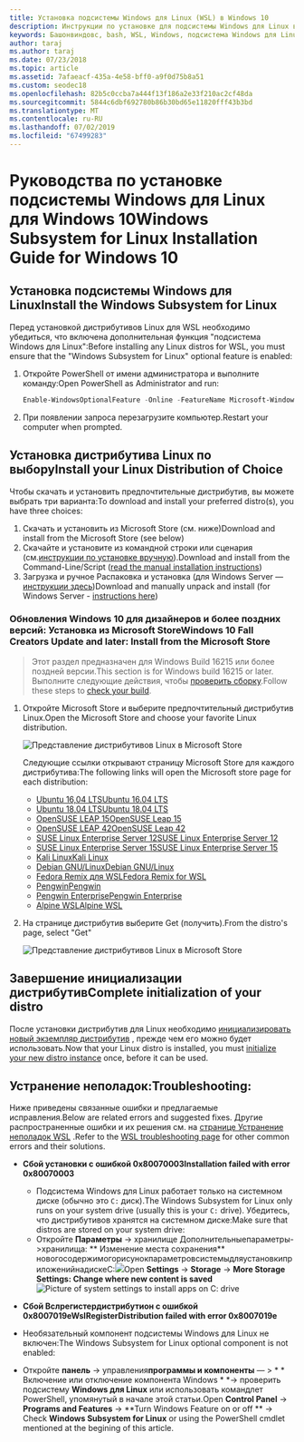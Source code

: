 ```yaml
---
title: Установка подсистемы Windows для Linux (WSL) в Windows 10
description: Инструкции по установке для подсистемы Windows для Linux в Windows 10.
keywords: Башонвиндовс, bash, WSL, Windows, подсистема Windows для Linux, виндовссубсистем, Ubuntu, Debian, SUSE, Windows 10, install
author: taraj
ms.author: taraj
ms.date: 07/23/2018
ms.topic: article
ms.assetid: 7afaeacf-435a-4e58-bff0-a9f0d75b8a51
ms.custom: seodec18
ms.openlocfilehash: 82b5c0ccba7a444f13f186a2e33f210ac2cf48da
ms.sourcegitcommit: 5844c6dbf692780b86b30bd65e11820fff43b3bd
ms.translationtype: MT
ms.contentlocale: ru-RU
ms.lasthandoff: 07/02/2019
ms.locfileid: "67499283"
---
```

# <a name="windows-subsystem-for-linux-installation-guide-for-windows-10"></a><span data-ttu-id="91530-104">Руководства по установке подсистемы Windows для Linux для Windows 10</span><span class="sxs-lookup"><span data-stu-id="91530-104">Windows Subsystem for Linux Installation Guide for Windows 10</span></span>

## <a name="install-the-windows-subsystem-for-linux"></a><span data-ttu-id="91530-105">Установка подсистемы Windows для Linux</span><span class="sxs-lookup"><span data-stu-id="91530-105">Install the Windows Subsystem for Linux</span></span>

<span data-ttu-id="91530-106">Перед установкой дистрибутивов Linux для WSL необходимо убедиться, что включена дополнительная функция "подсистема Windows для Linux":</span><span class="sxs-lookup"><span data-stu-id="91530-106">Before installing any Linux distros for WSL, you must ensure that the "Windows Subsystem for Linux" optional feature is enabled:</span></span>

1. <span data-ttu-id="91530-107">Откройте PowerShell от имени администратора и выполните команду:</span><span class="sxs-lookup"><span data-stu-id="91530-107">Open PowerShell as Administrator and run:</span></span>
    ```powershell
    Enable-WindowsOptionalFeature -Online -FeatureName Microsoft-Windows-Subsystem-Linux
    ```

2. <span data-ttu-id="91530-108">При появлении запроса перезагрузите компьютер.</span><span class="sxs-lookup"><span data-stu-id="91530-108">Restart your computer when prompted.</span></span>

## <a name="install-your-linux-distribution-of-choice"></a><span data-ttu-id="91530-109">Установка дистрибутива Linux по выбору</span><span class="sxs-lookup"><span data-stu-id="91530-109">Install your Linux Distribution of Choice</span></span>
<span data-ttu-id="91530-110">Чтобы скачать и установить предпочтительные дистрибутив, вы можете выбрать три варианта:</span><span class="sxs-lookup"><span data-stu-id="91530-110">To download and install your preferred distro(s), you have three choices:</span></span>
1. <span data-ttu-id="91530-111">Скачать и установить из Microsoft Store (см. ниже)</span><span class="sxs-lookup"><span data-stu-id="91530-111">Download and install from the Microsoft Store (see below)</span></span>
1. <span data-ttu-id="91530-112">Скачайте и установите из командной строки или сценария (см.[инструкции по установке вручную](install-manual.md)).</span><span class="sxs-lookup"><span data-stu-id="91530-112">Download and install from the Command-Line/Script ([read the manual installation instructions](install-manual.md))</span></span>
1. <span data-ttu-id="91530-113">Загрузка и ручное Распаковка и установка (для Windows Server — [инструкции здесь](install-on-server.md))</span><span class="sxs-lookup"><span data-stu-id="91530-113">Download and manually unpack and install (for Windows Server - [instructions here](install-on-server.md))</span></span>

### <a name="windows-10-fall-creators-update-and-later-install-from-the-microsoft-store"></a><span data-ttu-id="91530-114">Обновления Windows 10 для дизайнеров и более поздних версий: Установка из Microsoft Store</span><span class="sxs-lookup"><span data-stu-id="91530-114">Windows 10 Fall Creators Update and later: Install from the Microsoft Store</span></span>

> <span data-ttu-id="91530-115">Этот раздел предназначен для Windows Build 16215 или более поздней версии.</span><span class="sxs-lookup"><span data-stu-id="91530-115">This section is for Windows build 16215 or later.</span></span>  <span data-ttu-id="91530-116">Выполните следующие действия, чтобы [проверить сборку](troubleshooting.md#check-your-build-number).</span><span class="sxs-lookup"><span data-stu-id="91530-116">Follow these steps to [check your build](troubleshooting.md#check-your-build-number).</span></span> 

1. <span data-ttu-id="91530-117">Откройте Microsoft Store и выберите предпочтительный дистрибутив Linux.</span><span class="sxs-lookup"><span data-stu-id="91530-117">Open the Microsoft Store and choose your favorite Linux distribution.</span></span>

    ![Представление дистрибутивов Linux в Microsoft Store](media/store.png)

    <span data-ttu-id="91530-119">Следующие ссылки открывают страницу Microsoft Store для каждого дистрибутива:</span><span class="sxs-lookup"><span data-stu-id="91530-119">The following links will open the Microsoft store page for each distribution:</span></span>

    * [<span data-ttu-id="91530-120">Ubuntu 16,04 LTS</span><span class="sxs-lookup"><span data-stu-id="91530-120">Ubuntu 16.04 LTS</span></span>](https://www.microsoft.com/store/apps/9pjn388hp8c9)
    * [<span data-ttu-id="91530-121">Ubuntu 18,04 LTS</span><span class="sxs-lookup"><span data-stu-id="91530-121">Ubuntu 18.04 LTS</span></span>](https://www.microsoft.com/store/apps/9N9TNGVNDL3Q)
    * [<span data-ttu-id="91530-122">OpenSUSE LEAP 15</span><span class="sxs-lookup"><span data-stu-id="91530-122">OpenSUSE Leap 15</span></span>](https://www.microsoft.com/store/apps/9n1tb6fpvj8c)
    * [<span data-ttu-id="91530-123">OpenSUSE LEAP 42</span><span class="sxs-lookup"><span data-stu-id="91530-123">OpenSUSE Leap 42</span></span>](https://www.microsoft.com/store/apps/9njvjts82tjx)
    * [<span data-ttu-id="91530-124">SUSE Linux Enterprise Server 12</span><span class="sxs-lookup"><span data-stu-id="91530-124">SUSE Linux Enterprise Server 12</span></span>](https://www.microsoft.com/store/apps/9p32mwbh6cns)
    * [<span data-ttu-id="91530-125">SUSE Linux Enterprise Server 15</span><span class="sxs-lookup"><span data-stu-id="91530-125">SUSE Linux Enterprise Server 15</span></span>](https://www.microsoft.com/store/apps/9pmw35d7fnlx)
    * [<span data-ttu-id="91530-126">Kali Linux</span><span class="sxs-lookup"><span data-stu-id="91530-126">Kali Linux</span></span>](https://www.microsoft.com/store/apps/9PKR34TNCV07)
    * [<span data-ttu-id="91530-127">Debian GNU/Linux</span><span class="sxs-lookup"><span data-stu-id="91530-127">Debian GNU/Linux</span></span>](https://www.microsoft.com/store/apps/9MSVKQC78PK6)
    * [<span data-ttu-id="91530-128">Fedora Remix для WSL</span><span class="sxs-lookup"><span data-stu-id="91530-128">Fedora Remix for WSL</span></span>](https://www.microsoft.com/store/apps/9n6gdm4k2hnc)
    * [<span data-ttu-id="91530-129">Pengwin</span><span class="sxs-lookup"><span data-stu-id="91530-129">Pengwin</span></span>](https://www.microsoft.com/store/apps/9NV1GV1PXZ6P)
    * [<span data-ttu-id="91530-130">Pengwin Enterprise</span><span class="sxs-lookup"><span data-stu-id="91530-130">Pengwin Enterprise</span></span>](https://www.microsoft.com/store/apps/9N8LP0X93VCP)
    * [<span data-ttu-id="91530-131">Alpine WSL</span><span class="sxs-lookup"><span data-stu-id="91530-131">Alpine WSL</span></span>](https://www.microsoft.com/store/apps/9p804crf0395)

1. <span data-ttu-id="91530-132">На странице дистрибутив выберите Get (получить).</span><span class="sxs-lookup"><span data-stu-id="91530-132">From the distro's page, select "Get"</span></span>

    ![Представление дистрибутивов Linux в Microsoft Store](media/UbuntuStore.png)

## <a name="complete-initialization-of-your-distro"></a><span data-ttu-id="91530-134">Завершение инициализации дистрибутив</span><span class="sxs-lookup"><span data-stu-id="91530-134">Complete initialization of your distro</span></span>
<span data-ttu-id="91530-135">После установки дистрибутив для Linux необходимо [инициализировать новый экземпляр дистрибутив](initialize-distro.md) , прежде чем его можно будет использовать.</span><span class="sxs-lookup"><span data-stu-id="91530-135">Now that your Linux distro is installed, you must [initialize your new distro instance](initialize-distro.md) once, before it can be used.</span></span>

## <a name="troubleshooting"></a><span data-ttu-id="91530-136">Устранение неполадок:</span><span class="sxs-lookup"><span data-stu-id="91530-136">Troubleshooting:</span></span> 

<span data-ttu-id="91530-137">Ниже приведены связанные ошибки и предлагаемые исправления.</span><span class="sxs-lookup"><span data-stu-id="91530-137">Below are related errors and suggested fixes.</span></span> <span data-ttu-id="91530-138">Другие распространенные ошибки и их решения см. на [странице Устранение неполадок WSL](troubleshooting.md) .</span><span class="sxs-lookup"><span data-stu-id="91530-138">Refer to the [WSL troubleshooting page](troubleshooting.md) for other common errors and their solutions.</span></span>

* <span data-ttu-id="91530-139">**Сбой установки с ошибкой 0x80070003**</span><span class="sxs-lookup"><span data-stu-id="91530-139">**Installation failed with error 0x80070003**</span></span>
    * <span data-ttu-id="91530-140">Подсистема Windows для Linux работает только на системном диске (обычно это `C:` диск).</span><span class="sxs-lookup"><span data-stu-id="91530-140">The Windows Subsystem for Linux only runs on your system drive (usually this is your `C:` drive).</span></span> <span data-ttu-id="91530-141">Убедитесь, что дистрибутивов хранятся на системном диске:</span><span class="sxs-lookup"><span data-stu-id="91530-141">Make sure that distros are stored on your system drive:</span></span>  
    * <span data-ttu-id="91530-142">Откройте **Параметры** -> хранилище Дополнительныепараметры->хранилища: \*\* Изменение места сохранения\*\*
    новогосодержимогорисунокпараметровсистемыдляустановкиприложенийнадискеC:![](media/AppStorage.png)</span><span class="sxs-lookup"><span data-stu-id="91530-142">Open **Settings** -> **Storage** -> **More Storage Settings: Change where new content is saved**
![Picture of system settings to install apps on C: drive](media/AppStorage.png)</span></span>
    
    
 * <span data-ttu-id="91530-143">**Сбой Вслрегистердистрибутион с ошибкой 0x8007019e**</span><span class="sxs-lookup"><span data-stu-id="91530-143">**WslRegisterDistribution failed with error 0x8007019e**</span></span>   
  * <span data-ttu-id="91530-144">Необязательный компонент подсистемы Windows для Linux не включен:</span><span class="sxs-lookup"><span data-stu-id="91530-144">The Windows Subsystem for Linux optional component is not enabled:</span></span> 
   * <span data-ttu-id="91530-145">Откройте **панель** -> управления**программы и компоненты** — > \* \* Включение или отключение компонента Windows \* \*-> проверить подсистему **Windows для Linux** или использовать командлет PowerShell, упомянутый в начале этой статьи.</span><span class="sxs-lookup"><span data-stu-id="91530-145">Open **Control Panel** -> **Programs and Features** -> \*\*Turn Windows Feature on or off \*\* -> Check **Windows Subsystem for Linux** or using the PowerShell cmdlet mentioned at the begining of this article.</span></span>
